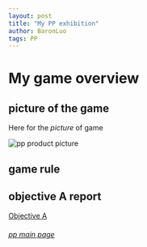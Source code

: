 ```yaml
---
layout: post
title: "My PP exhibition"
author: BaronLuo
tags: PP
---
```

# My game overview

## picture of the game

Here for the *picture* of game

![pp product picture]()

## game rule

## objective A report
<a href="Objective-A.md">Objective A</a>




###### [pp main page](https:personalproject.me)